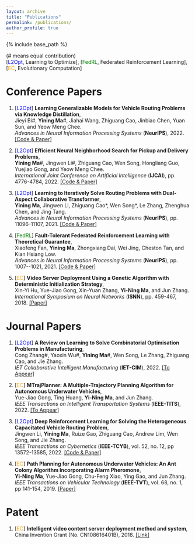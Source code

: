 ```yaml
---
layout: archive
title: "Publications"
permalink: /publications/
author_profile: true
---
```


{% include base_path %}

(# means equal contribution)  
[<font color=Blue><font color=cyan><font color=brown><font color=blue>L2Opt</font></font></font></font>, Learning to Optimize], [<font color=Green>FedRL</font>, Federated Reinforcement Learning], [<font color=orange>EC</font>, Evolutionary Computation]

Conference Papers
======

1. [<font color=blue>L2Opt</font>] **Learning Generalizable Models for Vehicle Routing Problems via Knowledge Distillation**,   
Jieyi Bi#, **Yining Ma**#, Jiahai Wang, Zhiguang Cao, Jinbiao Chen, Yuan Sun, and Yeow Meng Chee.   
*Advances in Neural Information Processing Systems* (**NeurIPS**), 2022. [[Code & Paper]](https://github.com/jieyibi/AMDKD)

2. [<font color=blue>L2Opt</font>] **Efficient Neural Neighborhood Search for Pickup and Delivery Problems**,   
**Yining Ma**#, Jingwen Li#, Zhiguang Cao, Wen Song, Hongliang Guo, Yuejiao Gong, and Yeow Meng Chee.   
*International Joint Conference on Artificial Intelligence* (**IJCAI**),  pp. 4776-4784, 2022. [[Code & Paper]](https://github.com/yining043/PDP-N2S)

3. [<font color=blue>L2Opt</font>] **Learning to Iteratively Solve Routing Problems with Dual-Aspect Collaborative Transformer**,  
**Yining Ma**, Jingwen Li, Zhiguang Cao*, Wen Song*, Le Zhang, Zhenghua Chen, and Jing Tang.   
*Advances in Neural Information Processing Systems* (**NeurIPS**),  pp. 11096-11107, 2021. [[Code & Paper]](https://github.com/yining043/VRP-DACT)

4. [<font color=Green>FedRL</font>] **Fault-Tolerant Federated Reinforcement Learning with Theoretical Guarantee**,   
Xiaofeng Fan, **Yining Ma**, Zhongxiang Dai, Wei Jing, Cheston Tan, and Kian Hsiang Low.   
*Advances in Neural Information Processing Systems* (**NeurIPS**),  pp. 1007--1021, 2021. [[Code & Paper]](https://github.com/flint-xf-fan/Byzantine-Federeated-RL)

5. [<font color=orange>EC</font>] **Video Server Deployment Using a Genetic Algorithm with Deterministic Initialization Strategy**,     
Xin-Yi Hu, Yue-Jiao Gong, Xin-Yuan Zhang, **Yi-Ning Ma**, and Jun Zhang.  
*International Symposium on Neural Networks* (**ISNN**),  pp. 459-467, 2018. [[Paper]](https://link.springer.com/chapter/10.1007/978-3-319-92537-0_53)

Journal Papers
======
1. [<font color=blue>L2Opt</font>] **A Review on Learning to Solve Combinatorial Optimisation Problems in Manufacturing**,   
Cong Zhang#, Yaoxin Wu#, **Yining Ma**#, Wen Song, Le Zhang, Zhiguang Cao, and Jie Zhang.  
*IET Collaborative Intelligent Manufacturing* (**IET-CIM**), 2022. [[To Appear]]()


2. [<font color=orange>EC</font>] **MTrajPlanner: A Multiple-Trajectory Planning Algorithm for Autonomous Underwater Vehicles**,   
Yue-Jiao Gong, Ting Huang, **Yi-Ning Ma**, and Jun Zhang.  
*IEEE Transactions on Intelligent Transportation Systems* (**IEEE-TITS**),  2022. [[To Appear]]()

3. [<font color=blue>L2Opt</font>] **Deep Reinforcement Learning for Solving the Heterogeneous Capacitated Vehicle Routing Problem**,   
Jingwen Li, **Yining Ma**, Ruize Gao, Zhiguang Cao, Andrew Lim, Wen Song, and Jie Zhang.   
*IEEE Transactions on Cybernetics* (**IEEE-TCYB**),  vol. 52, no. 12, pp 13572-13585, 2022. [[Code & Paper]](https://github.com/Demon0312/HCVRP_DRL)

4. [<font color=orange>EC</font>] **Path Planning for Autonomous Underwater Vehicles: An Ant Colony Algorithm Incorporating Alarm Pheromone**,      
**Yi-Ning Ma**, Yue-Jiao Gong, Chu-Feng Xiao, Ying Gao, and Jun Zhang.  
*IEEE Transactions on Vehicular Technology* (**IEEE-TVT**),  vol. 68, no. 1, pp 141-154, 2019. [[Paper]](https://ieeexplore.ieee.org/abstract/document/8540402)


Patent
======
1. [<font color=orange>EC</font>] **Intelligent video content server deployment method and system**,   
China Invention Grant (No. CN108616401B), 2018. [[Link]](https://patents.google.com/patent/CN108616401B/en)

